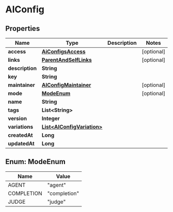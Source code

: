

# AIConfig


## Properties

| Name | Type | Description | Notes |
|------------ | ------------- | ------------- | -------------|
|**access** | [**AiConfigsAccess**](AiConfigsAccess.md) |  |  [optional] |
|**links** | [**ParentAndSelfLinks**](ParentAndSelfLinks.md) |  |  [optional] |
|**description** | **String** |  |  |
|**key** | **String** |  |  |
|**maintainer** | [**AIConfigMaintainer**](AIConfigMaintainer.md) |  |  [optional] |
|**mode** | [**ModeEnum**](#ModeEnum) |  |  [optional] |
|**name** | **String** |  |  |
|**tags** | **List&lt;String&gt;** |  |  |
|**version** | **Integer** |  |  |
|**variations** | [**List&lt;AIConfigVariation&gt;**](AIConfigVariation.md) |  |  |
|**createdAt** | **Long** |  |  |
|**updatedAt** | **Long** |  |  |



## Enum: ModeEnum

| Name | Value |
|---- | -----|
| AGENT | &quot;agent&quot; |
| COMPLETION | &quot;completion&quot; |
| JUDGE | &quot;judge&quot; |



